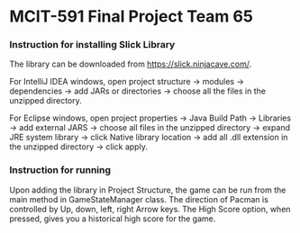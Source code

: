 # MCIT-591 Final Project Team 65


### Instruction for installing Slick Library
The library can be downloaded from https://slick.ninjacave.com/. <br />

For IntelliJ IDEA windows, open project structure -> modules -> dependencies -> add JARs or directories -> choose all the files in the unzipped directory.<br />

For Eclipse windows, open project properties -> Java Build Path -> Libraries -> add external JARS -> choose all files in the unzipped directory -> expand JRE system library -> click Native library location -> add all .dll extension in the unzipped directory -> click apply.


### Instruction for running
Upon adding the library in Project Structure, the game can be run from the main method in GameStateManager class. The direction of Pacman is controlled by Up, down, left, right Arrow keys. The High Score option, when pressed, gives you a historical high score for the game.
